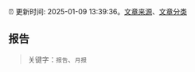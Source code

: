 :alarm_clock: 更新时间: 2025-01-09 13:39:36。[文章来源](/README.md)、[文章分类](/TAGS.md)

## 报告


> 关键字：`报告`、`月报`



